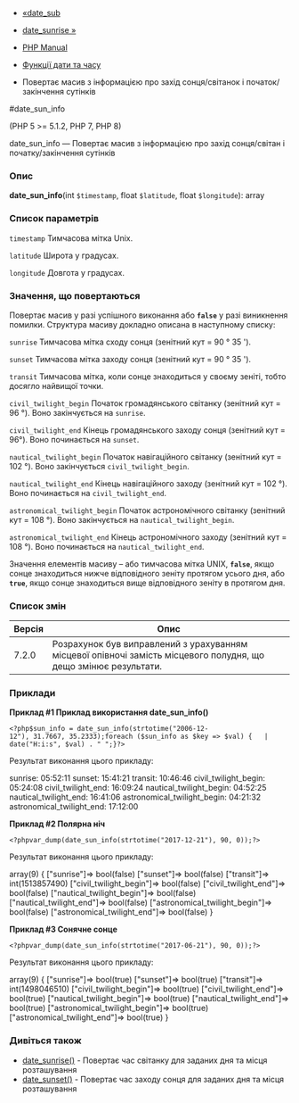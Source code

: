 - [«date_sub](function.date-sub.md)
- [date_sunrise »](function.date-sunrise.md)

- [PHP Manual](index.md)
- [Функції дати та часу](ref.datetime.md)
- Повертає масив з інформацією про захід сонця/світанок і початок/закінчення
сутінків

#date_sun_info

(PHP 5 \>= 5.1.2, PHP 7, PHP 8)

date_sun_info — Повертає масив з інформацією про захід сонця/світан і
початку/закінчення сутінків

### Опис

**date_sun_info**(int `$timestamp`, float `$latitude`, float
`$longitude`): array

### Список параметрів

`timestamp`
Тимчасова мітка Unix.

`latitude`
Широта у градусах.

`longitude`
Довгота у градусах.

### Значення, що повертаються

Повертає масив у разі успішного виконання або **`false`** у разі
виникнення помилки. Структура масиву докладно описана в наступному
списку:

`sunrise`
Тимчасова мітка сходу сонця (зенітний кут = 90 ° 35 ').

`sunset`
Тимчасова мітка заходу сонця (зенітний кут = 90 ° 35 ').

`transit`
Тимчасова мітка, коли сонце знаходиться у своєму зеніті, тобто досягло
найвищої точки.

`civil_twilight_begin`
Початок громадянського світанку (зенітний кут = 96 °). Воно закінчується на
`sunrise`.

`civil_twilight_end`
Кінець громадянського заходу сонця (зенітний кут = 96°). Воно починається на
`sunset`.

`nautical_twilight_begin`
Початок навігаційного світанку (зенітний кут = 102 °). Воно закінчується
`civil_twilight_begin`.

`nautical_twilight_end`
Кінець навігаційного заходу (зенітний кут = 102 °). Воно починається на
`civil_twilight_end`.

`astronomical_twilight_begin`
Початок астрономічного світанку (зенітний кут = 108 °). Воно
закінчується на `nautical_twilight_begin`.

`astronomical_twilight_end`
Кінець астрономічного заходу (зенітний кут = 108 °). Воно починається на
`nautical_twilight_end`.

Значення елементів масиву – або тимчасова мітка UNIX, **`false`**,
якщо сонце знаходиться нижче відповідного зеніту протягом усього дня,
або **`true`**, якщо сонце знаходиться вище відповідного зеніту в
протягом дня.

### Список змін

| Версія | Опис                                                                                                             |
| ------ | ---------------------------------------------------------------------------------------------------------------- |
| 7.2.0  | Розрахунок був виправлений з урахуванням місцевої опівночі замість місцевого полудня, що дещо змінює результати. |

### Приклади

**Приклад #1 Приклад використання **date_sun_info()****

` <?php$sun_info = date_sun_info(strtotime("2006-12-12"), 31.7667, 35.2333);foreach ($sun_info as $key => $val) {   | date("H:i:s", $val) . "
";}?> `

Результат виконання цього прикладу:

sunrise: 05:52:11
sunset: 15:41:21
transit: 10:46:46
civil_twilight_begin: 05:24:08
civil_twilight_end: 16:09:24
nautical_twilight_begin: 04:52:25
nautical_twilight_end: 16:41:06
astronomical_twilight_begin: 04:21:32
astronomical_twilight_end: 17:12:00

**Приклад #2 Полярна ніч**

` <?phpvar_dump(date_sun_info(strtotime("2017-12-21"), 90, 0));?> `

Результат виконання цього прикладу:

array(9) {
["sunrise"]=>
bool(false)
["sunset"]=>
bool(false)
["transit"]=>
int(1513857490)
["civil_twilight_begin"]=>
bool(false)
["civil_twilight_end"]=>
bool(false)
["nautical_twilight_begin"]=>
bool(false)
["nautical_twilight_end"]=>
bool(false)
["astronomical_twilight_begin"]=>
bool(false)
["astronomical_twilight_end"]=>
bool(false)
}

**Приклад #3 Сонячне сонце**

` <?phpvar_dump(date_sun_info(strtotime("2017-06-21"), 90, 0));?> `

Результат виконання цього прикладу:

array(9) {
["sunrise"]=>
bool(true)
["sunset"]=>
bool(true)
["transit"]=>
int(1498046510)
["civil_twilight_begin"]=>
bool(true)
["civil_twilight_end"]=>
bool(true)
["nautical_twilight_begin"]=>
bool(true)
["nautical_twilight_end"]=>
bool(true)
["astronomical_twilight_begin"]=>
bool(true)
["astronomical_twilight_end"]=>
bool(true)
}

### Дивіться також

- [date_sunrise()](function.date-sunrise.md) - Повертає час
світанку для заданих дня та місця розташування
- [date_sunset()](function.date-sunset.md) - Повертає час заходу
сонця для заданих дня та місця розташування
